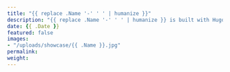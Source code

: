 ```yaml
---
title: "{{ replace .Name '-' ' ' | humanize }}"
description: "{{ replace .Name '-' ' ' | humanize }} is built with Hugo and edited in Forestry"
date: {{ .Date }}
featured: false
images:
- "/uploads/showcase/{{ .Name }}.jpg"
permalink:
weight:
---
```

